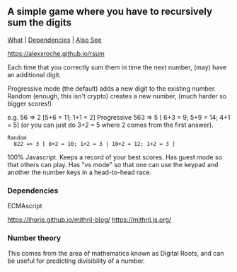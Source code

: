 ## A simple game where you have to recursively sum the digits

[What](#readme) | [Dependencies](#dependencies) | [Also See](#number-theory)


https://alexxroche.github.io/rsum 

Each time that you correctly sum them in time the next number, (may) have an additional digit.

Progressive mode (the default) adds a new digit to the existing number.
Random (enough, this isn't crypto) creates a new number, (much harder so bigger scores!)

e.g.  56 => 2  [5+6 = 11; 1+1 = 2]
    Progressive
      563 => 5 [ 6+3 = 9; 5+9 = 14; 4+1 = 5] (or you can just do 3+2 = 5 where 2 comes from the first answer).

    Random
      822 => 3 [ 8+2 = 10; 1+2 = 3 | 10+2 = 12; 1+2 = 3 ]

100% Javascript. Keeps a record of your best scores. Has guest mode so that others can play. Has "vs mode" so that one can use the keypad and another the number keys in a head-to-head race.      


### Dependencies ###

ECMAscript

https://lhorie.github.io/mithril-blog/ https://mithril.js.org/

### Number theory ###
This comes from the area of mathematics known as Digital Roots, and can be useful for predicting divisibility of a number.
